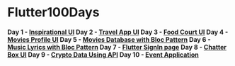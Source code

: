 # Flutter100Days

<b> Day 1 - <a href="https://github.com/RakulAgn/Flutter100Days/tree/main/Flutter_Day_1/inspirationhomeui">Inspirational UI</a> </b>
<b> Day 2 - <a href="https://github.com/RakulAgn/Flutter100Days/tree/main/Flutter_Day_2/travelappui">Travel App UI</a> </b>
<b> Day 3 - <a href="https://github.com/RakulAgn/Flutter100Days/tree/main/Flutter_Day_3/fooddeli">Food Court UI</a> </b>
<b> Day 4 - <a href="https://github.com/RakulAgn/Flutter100Days/tree/main/Flutter_Day_4/moviesprofile">Movies Profile UI</a> </b>
<b> Day 5 - <a href="https://github.com/RakulAgn/Flutter100Days/tree/main/Flutter_Day_5/moviesdata">Movies Database with Bloc Pattern</a> </b>
<b> Day 6 - <a href="https://github.com/RakulAgn/Flutter100Days/tree/main/Flutter_Day_6/MyFluuter-MusicLyrics">Music Lyrics with Bloc Pattern</a> </b>
<b> Day 7 - <a href="https://github.com/RakulAgn/Flutter100Days/tree/main/Flutter_Day_7/loginui">Flutter SignIn page</a> </b>
<b> Day 8 - <a href="https://github.com/RakulAgn/Flutter100Days/tree/main/Flutter_Day_8/ChatterBoxUi">Chatter Box UI</a> </b>
<b> Day 9 - <a href="https://github.com/RakulAgn/Flutter100Days/tree/main/Flutter_Day_9/cryptodata">Crypto Data Using API</a> </b>
<b> Day 10 - <a href="https://github.com/RakulAgn/Flutter100Days/tree/main/Flutter_Day_10/eventsapps">Event Application</a> </b>